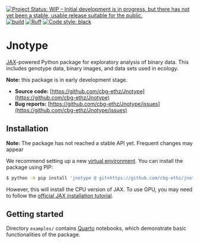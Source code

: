 [![Project Status: WIP – Initial development is in progress, but there has not yet been a stable, usable release suitable for the public.](https://www.repostatus.org/badges/latest/wip.svg)](https://www.repostatus.org/#wip)
[![build](https://github.com/cbg-ethz/Jnotype/actions/workflows/test.yml/badge.svg)](https://github.com/cbg-ethz/Jnotype/actions/workflows/test.yml)
[![Ruff](https://img.shields.io/endpoint?url=https://raw.githubusercontent.com/charliermarsh/ruff/main/assets/badge/v2.json)](https://github.com/charliermarsh/ruff)
[![Code style: black](https://img.shields.io/badge/code%20style-black-000000.svg)](https://github.com/psf/black)

# Jnotype

[JAX](https://github.com/google/jax)-powered Python package for exploratory analysis of binary data.
This includes genotype data, binary images, and data sets used in ecology.

**Note:** this package is in early development stage.

  - **Source code:** [https://github.com/cbg-ethz/Jnotype](https://github.com/cbg-ethz/Jnotype)
  - **Bug reports:** [https://github.com/cbg-ethz/Jnotype/issues](https://github.com/cbg-ethz/Jnotype/issues)

## Installation

**Note:** The package has not reached a stable API yet. Frequent changes may appear 

We recommend setting up a new [virtual environment](https://docs.python.org/3/library/venv.html). You can install the package using PIP:

```bash
$ python -m pip install 'jnotype @ git+https://github.com/cbg-ethz/jnotype'
```

However, this will install the CPU version of JAX.
To use GPU, you may need to follow the [official JAX installation tutorial](https://github.com/google/jax#pip-installation-gpu-cuda-installed-via-pip-easier).

## Getting started

Directory `examples/` contains [Quarto](https://quarto.org/) notebooks, which demonstrate basic functionalities of the package.

